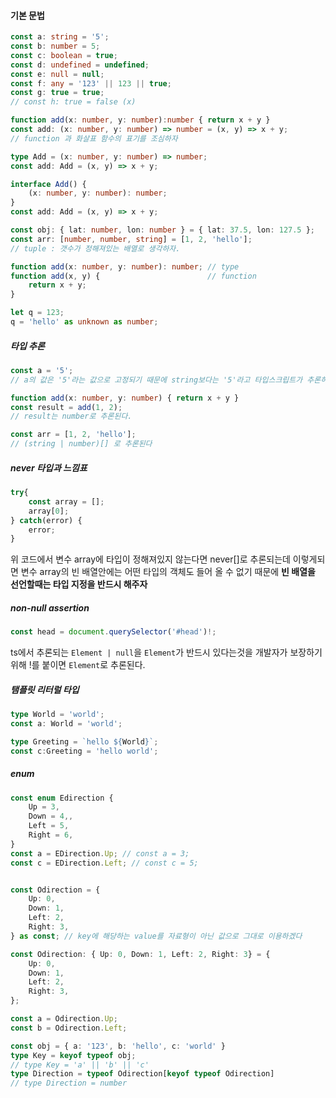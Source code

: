 #### 기본 문법

```ts
const a: string = '5';
const b: number = 5;
const c: boolean = true;
const d: undefined = undefined;
const e: null = null;
const f: any = '123' || 123 || true;
const g: true = true;
// const h: true = false (x)

function add(x: number, y: number):number { return x + y }
const add: (x: number, y: number) => number = (x, y) => x + y;
// function 과 화살표 함수의 표기를 조심하자

type Add = (x: number, y: number) => number;
const add: Add = (x, y) => x + y;

interface Add() {
    (x: number, y: number): number;
}
const add: Add = (x, y) => x + y;

const obj: { lat: number, lon: number } = { lat: 37.5, lon: 127.5 };
const arr: [number, number, string] = [1, 2, 'hello'];
// tuple : 갯수가 정해져있는 배열로 생각하자.

function add(x: number, y: number): number; // type
function add(x, y) {                        // function
    return x + y;
}

let q = 123;
q = 'hello' as unknown as number; 
```

##### 타입 추론

```ts
const a = '5';
// a의 값은 '5'라는 값으로 고정되기 때문에 string보다는 '5'라고 타입스크립트가 추론하는 값이 더 엄격하다.

function add(x: number, y: number) { return x + y }
const result = add(1, 2);
// result는 number로 추론된다.

const arr = [1, 2, 'hello'];
// (string | number)[] 로 추론된다
```

##### never 타입과 느낌표
```ts
try{
    const array = [];
    array[0];
} catch(error) {
    error;
}
```

위 코드에서 변수 array에 타입이 정해져있지 않는다면 never[]로 추론되는데 이렇게되면 변수 array의 빈 배열안에는 어떤 타입의 객체도 들어 올 수 없기 때문에 **빈 배열을 선언할때는 타입 지정을 반드시 해주자**


##### non-null assertion
```ts
const head = document.querySelector('#head')!;
```

ts에서 추론되는 `Element | null`을 `Element`가 반드시 있다는것을 개발자가 보장하기 위해 !를 붙이면 `Element`로 추론된다.


##### 탬플릿 리터럴 타입

```ts
type World = 'world';
const a: World = 'world';

type Greeting = `hello ${World}`;
const c:Greeting = 'hello world';
```


##### enum
```ts
const enum Edirection {
    Up = 3,
    Down = 4,,
    Left = 5,
    Right = 6,
}
const a = EDirection.Up; // const a = 3;
const c = EDirection.Left; // const c = 5;


const Odirection = {
    Up: 0,
    Down: 1,
    Left: 2,
    Right: 3,
} as const; // key에 해당하는 value를 자료형이 아닌 값으로 그대로 이용하겠다

const Odirection: { Up: 0, Down: 1, Left: 2, Right: 3} = {
    Up: 0,
    Down: 1,
    Left: 2,
    Right: 3,
};

const a = Odirection.Up;
const b = Odirection.Left;

const obj = { a: '123', b: 'hello', c: 'world' }
type Key = keyof typeof obj;
// type Key = 'a' || 'b' || 'c'
type Direction = typeof Odirection[keyof typeof Odirection]
// type Direction = number
```

